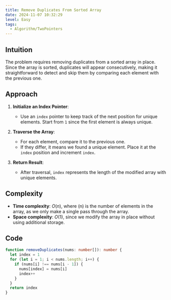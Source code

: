 ```yaml
---
title: Remove Duplicates From Sorted Array
date: 2024-11-07 10:32:29
level: Easy
tags:  
  - Algorithm/TwoPointers
---
```


## Intuition

The problem requires removing duplicates from a sorted array in place. Since the array is sorted, duplicates will appear consecutively, making it straightforward to detect and skip them by comparing each element with the previous one.

## Approach

1. **Initialize an Index Pointer**:
   - Use an `index` pointer to keep track of the next position for unique elements. Start from `1` since the first element is always unique.

2. **Traverse the Array**:
   - For each element, compare it to the previous one.
   - If they differ, it means we found a unique element. Place it at the `index` position and increment `index`.

3. **Return Result**:
   - After traversal, `index` represents the length of the modified array with unique elements.

## Complexity

- **Time complexity**: $O(n)$, where \(n\) is the number of elements in the array, as we only make a single pass through the array.
- **Space complexity**: $O(1)$, since we modify the array in place without using additional storage.

## Code

```typescript
function removeDuplicates(nums: number[]): number {
  let index = 1
  for (let i = 1; i < nums.length; i++) {
    if (nums[i] !== nums[i - 1]) {
      nums[index] = nums[i]
      index++
    }
  }
  return index
}
```
